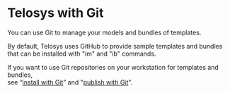 # Telosys with Git

You can use Git to manage your models and bundles of templates.&#x20;

By default, Telosys uses GitHub to provide sample templates and bundles that can be installed with "im" and "ib" commands.

If you want to use Git repositories on your workstation for templates and bundles, \
see “[install with Git](install-with-git.md)” and "[publish with Git](publish-with-git.md)".



